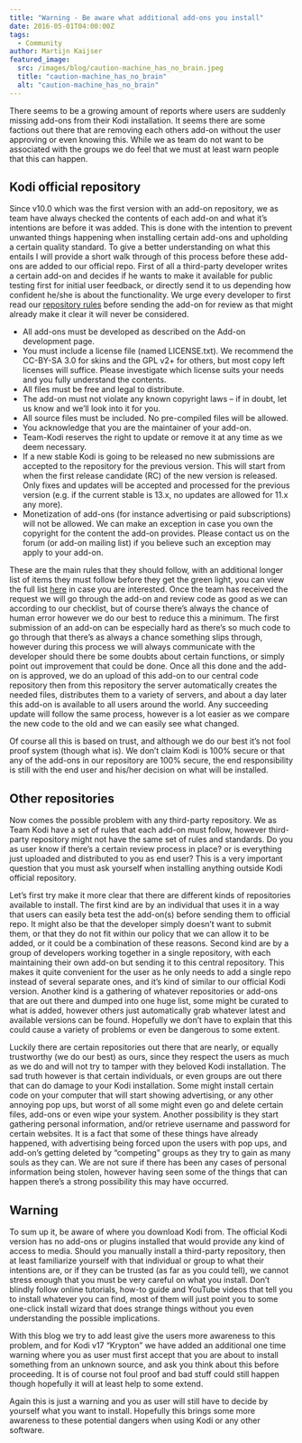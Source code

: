 ```yaml
---
title: "Warning - Be aware what additional add-ons you install"
date: 2016-05-01T04:00:00Z
tags:
  - Community
author: Martijn Kaijser
featured_image:
  src: /images/blog/caution-machine_has_no_brain.jpeg
  title: "caution-machine_has_no_brain"
  alt: "caution-machine_has_no_brain"
---
```


There seems to be a growing amount of reports where users are suddenly missing add-ons from their Kodi installation. It seems there are some factions out there that are removing each others add-on without the user approving or even knowing this. While we as team do not want to be associated with the groups we do feel that we must at least warn people that this can happen.

## Kodi official repository

Since v10.0 which was the first version with an add-on repository, we as team have always checked the contents of each add-on and what it’s intentions are before it was added. This is done with the intention to prevent unwanted things happening when installing certain add-ons and upholding a certain quality standard. To give a better understanding on what this entails I will provide a short walk through of this process before these add-ons are added to our official repo. First of all a third-party developer writes a certain add-on and decides if he wants to make it available for public testing first for initial user feedback, or directly send it to us depending how confident he/she is about the functionality. We urge every developer to first read our [repository rules](https://kodi.wiki/view/Add-on_rules) before sending the add-on for review as that might already make it clear it will never be considered.

- All add-ons must be developed as described on the Add-on development page.
- You must include a license file (named LICENSE.txt). We recommend the CC-BY-SA 3.0 for skins and the GPL v2+ for others, but most copy left licenses will suffice. Please investigate which license suits your needs and you fully understand the contents.
- All files must be free and legal to distribute.
- The add-on must not violate any known copyright laws – if in doubt, let us know and we’ll look into it for you.
- All source files must be included. No pre-compiled files will be allowed.
- You acknowledge that you are the maintainer of your add-on.
- Team-Kodi reserves the right to update or remove it at any time as we deem necessary.
- If a new stable Kodi is going to be released no new submissions are accepted to the repository for the previous version. This will start from when the first release candidate (RC) of the new version is released. Only fixes and updates will be accepted and processed for the previous version (e.g. if the current stable is 13.x, no updates are allowed for 11.x any more).
- Monetization of add-ons (for instance advertising or paid subscriptions) will not be allowed. We can make an exception in case you own the copyright for the content the add-on provides. Please contact us on the forum (or add-on mailing list) if you believe such an exception may apply to your add-on.

These are the main rules that they should follow, with an additional longer list of items they must follow before they get the green light, you can view the full list [here](https://kodi.wiki/view/Add-on_rules) in case you are interested. Once the team has received the request we will go through the add-on and review code as good as we can according to our checklist, but of course there’s always the chance of human error however we do our best to reduce this a minimum. The first submission of an add-on can be especially hard as there’s so much code to go through that there’s as always a chance something slips through, however during this process we will always communicate with the developer should there be some doubts about certain functions, or simply point out improvement that could be done. Once all this done and the add-on is approved, we do an upload of this add-on to our central code repository then from this repository the server automatically creates the needed files, distributes them to a variety of servers, and about a day later this add-on is available to all users around the world. Any succeeding update will follow the same process, however is a lot easier as we compare the new code to the old and we can easily see what changed.

Of course all this is based on trust, and although we do our best it’s not fool proof system (though what is). We don’t claim Kodi is 100% secure or that any of the add-ons in our repository are 100% secure, the end responsibility is still with the end user and his/her decision on what will be installed.

## Other repositories

Now comes the possible problem with any third-party repository. We as Team Kodi have a set of rules that each add-on must follow, however third-party repository might not have the same set of rules and standards. Do you as user know if there’s a certain review process in place? or is everything just uploaded and distributed to you as end user? This is a very important question that you must ask yourself when installing anything outside Kodi official repository.

Let’s first try make it more clear that there are different kinds of repositories available to install. The first kind are by an individual that uses it in a way that users can easily beta test the add-on(s) before sending them to official repo. It might also be that the developer simply doesn’t want to submit them, or that they do not fit within our policy that we can allow it to be added, or it could be a combination of these reasons. Second kind are by a group of developers working together in a single repository, with each maintaining their own add-on but sending it to this central repository. This makes it quite convenient for the user as he only needs to add a single repo instead of several separate ones, and it’s kind of similar to our official Kodi version. Another kind is a gathering of whatever repositories or add-ons that are out there and dumped into one huge list, some might be curated to what is added, however others just automatically grab whatever latest and available versions can be found. Hopefully we don’t have to explain that this could cause a variety of problems or even be dangerous to some extent.

Luckily there are certain repositories out there that are nearly, or equally trustworthy (we do our best) as ours, since they respect the users as much as we do and will not try to tamper with they beloved Kodi installation. The sad truth however is that certain individuals, or even groups are out there that can do damage to your Kodi installation. Some might install certain code on your computer that will start showing advertising, or any other annoying pop ups, but worst of all some might even go and delete certain files, add-ons or even wipe your system. Another possibility is they start gathering personal information, and/or retrieve username and password for certain websites. It is a fact that some of these things have already happened, with advertising being forced upon the users with pop ups, and add-on’s getting deleted by “competing” groups as they try to gain as many souls as they can. We are not sure if there has been any cases of personal information being stolen, however having seen some of the things that can happen there’s a strong possibility this may have occurred.

## Warning

To sum up it, be aware of where you download Kodi from. The official Kodi version has no add-ons or plugins installed that would provide any kind of access to media. Should you manually install a third-party repository, then at least familiarize yourself with that individual or group to what their intentions are, or if they can be trusted (as far as you could tell), we cannot stress enough that you must be very careful on what you install. Don’t blindly follow online tutorials, how-to guide and YouTube videos that tell you to install whatever you can find, most of them will just point you to some one-click install wizard that does strange things without you even understanding the possible implications.

With this blog we try to add least give the users more awareness to this problem, and for Kodi v17 “Krypton” we have added an additional one time warning where you as user must first accept that you are about to install something from an unknown source, and ask you think about this before proceeding. It is of course not foul proof and bad stuff could still happen though hopefully it will at least help to some extend.

Again this is just a warning and you as user will still have to decide by yourself what you want to install. Hopefully this brings some more awareness to these potential dangers when using Kodi or any other software.
